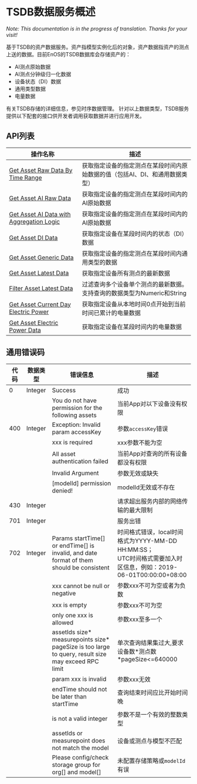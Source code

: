 # TSDB数据服务概述

*Note: This documentation is in the progress of translation. Thanks for your visit!*

基于TSDB的资产数据服务。资产指模型实例化后的对象，资产数据指资产的测点上送的数据。目前EnOS的TSDB数据库会存储资产的：
- AI测点原始数据
- AI测点分钟级归一化数据
- 设备状态（DI）数据
- 通用类型数据
- 电量数据

有关TSDB存储的详细信息，参见时序数据管理。
针对以上数据类型，TSDB服务提供以下配套的接口供开发者调用获取数据并进行应用开发。

## API列表

| 操作名称                                                       | 描述 |
|---------------------------------------------------------------|------|
| [Get Asset Raw Data By Time Range](get_asset_raw_data_by_time_range)   |获取指定设备的指定测点在某段时间内原始数据的值（包括AI、DI、和通用数据类型）      |
| [Get Asset AI Raw Data](get_asset_ai_raw_data)   |获取指定设备的指定测点在某段时间内的AI原始数据|
| [Get Asset AI Data with Aggregation Logic](get_asset_ai_data_with_aggregation_logic)  |获取指定设备的指定测点在某段时间内的AI原始数据|
| [Get Asset DI Data](get_asset_di_data)  |获取指定设备在某段时间内的状态（DI）数据|
| [Get Asset Generic Data](get_asset_generic_data)  |获取指定设备的指定测点在某段时间内通用类型的数据 |
| [Get Asset Latest Data](get_asset_latest_data)           |获取指定设备所有测点的最新数据|
| [Filter Asset Latest Data](filter_asset_latest_data)   |过滤查询多个设备单个测点的最新数据。支持查询的数据类型为Numeric和String  |
| [Get Asset Current Day Electric Power](get_asset_current_day_electric_power) |获取指定设备从本地时间0点开始到当前时间已累计的电量数据|
| [Get Asset Electric Power Data](get_asset_electric_power_data)  |获取指定设备在某段时间内的电量数据      |

## 通用错误码<errorcode>

| 代码 | 数据类型 | 错误信息                                                                                              | 描述                                        |
|------|-----------|---------------------------------------------------------------------------------------------------------|----------------------------------------------------|
| 0    | Integer   | Success                                                                                                 | 成功                                               |
|      |           | You do not have permission for the following assets                                                     | 当前App对以下设备没有权限                          |
| 400  | Integer   | Exception: Invalid param accessKey                                                                      | 参数`accessKey`错误                                  |
|      |           | xxx is required                                                                                         | xxx参数不能为空                                    |
|      |           | All asset authentication failed                                                                         | 当前App对查询的所有设备都没有权限                  |
|      |           | Invalid Argument                                                                                        | 参数无效或缺失                                     |
|      |           | [modelId] permission denied!                                                                            | modelId无效或不存在                                |
| 430  | Integer   |                                                                                                         | 请求超出服务内部的网络传输的最大限制                                         |
| 701  | Integer   |                                                                                                         | 服务出错                                           |
| 702  | Integer   | Params startTime[] or endTime[] is invalid, and date format of them should be consistent                | 时间格式错误，local时间格式为YYYY-MM-DD HH:MM:SS；<br> UTC时间格式需要加入时区信息，例如：2019-06-01T00:00:00+08:00|
|      |           | xxx cannot be null or negative                                                                          | 参数xxx不可为空或者为负数                          |
|      |           | xxx is empty                                                                                            | 参数xxx不可为空                                    |
|      |           | only one xxx is allowed                                                                                 | 参数xxx至多一个                                    |
|      |           | assetIds size* measurepoints size* pageSize is too large to query, result size may exceed RPC limit | 单次查询结果集过大,要求设备数\*测点数\*pageSize<=640000                                 |
|      |           | param xxx is invalid                                                                                    | 参数xxx无效                                        |
|      |           | endTime should not be later than startTime                                                              | 查询结束时间应比开始时间晚                         |
|      |           | is not a valid integer                                                                                  | 参数不是一个有效的整数类型                         |
|      |           | assetIds or measurepoint does not match the model                                                       | 设备或测点与模型不匹配                             |
|      |           | Please config/check storage group for org[] and model[]                                                       | 未配置存储策略或`modelId`有误                             |
